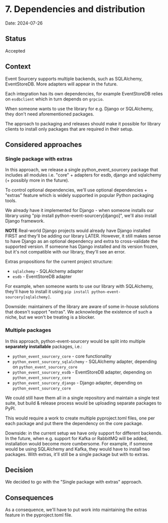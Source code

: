# 7. Dependencies and distribution

Date: 2024-07-26

## Status

Accepted

## Context

Event Sourcery supports multiple backends, such as SQLAlchemy, EventStoreDB. More adapters will appear in the future.

Each integration has its own dependencies, for example EventStoreDB relies on `esdbclient` which in turn depends on `grpcio`.

When someone wants to use the library for e.g. Django or SQLAlchemy, they don't need aforementioned packages.

The approach to packaging and releases should make it possible for library clients to install only packages that are required in their setup.

## Considered approaches

### Single package with extras

In this approach, we release a single python_event_sourcery package that includes all modules i.e. "core" + adapters for esdb, django and sqlalchemy (+ possibly more in the future).

To control optional dependencies, we'll use optional dependencies + "extras" feature which is widely supported in popular Python packaging tools.

We already have it implemented for Django - when someone installs our library using "pip install python-event-sourcery[django]", we'll also install Django framework.

**NOTE** Real-world Django projects would already have Django installed FIRST and they'll be adding our library LATER. However, it still makes sense to have Django as an optional dependency and extra to cross-validate the supported version. If someone has Django installed and its version frozen, but it's not compatible with our library, they'll see an error.

Extras propositions for the current project structure:
- `sqlalchemy` - SQLAlchemy adapter
- `esdb` - EventStoreDB adapter

For example, when someone wants to use our library with SQLAlchemy, they'll have to install it using `pip install python-event-sourcery[sqlalchemy]`.

Downside: maintainers of the library are aware of some in-house solutions that doesn't support "extras". We acknowledge the existence of such a niche, but we won't be treating is a blocker.

### Multiple packages

In this approach, python-event-sourcery would be split into multiple **separately installable** packages, i.e.:

- `python_event_sourcery_core` - core functionality
- `python_event_sourcery_sqlalchemy` - SQLAlchemy adapter, depending on `python_event_sourcery_core`
- `python_event_sourcery_esdb` - EventStoreDB adapter, depending on `python_event_sourcery_core`
- `python_event_sourcery_django` - Django adapter, depending on `python_event_sourcery_core`

We could still have them all in a single repository and maintain a single test suite, but build & release process would be uploading separate packages to PyPI.

This would require a work to create multiple pyproject.toml files, one per each package and put there the dependency on the core package.

Downside: in the current setup we have only support for different backends. In the future, when e.g. support for Kafka or RabbitMQ will be added, installation would become more cumbersome. For example, if someone would be using SQLAlchemy and Kafka, they would have to install two packages. With extras, it'll still be a single package but with to extras.  

## Decision

We decided to go with the "Single package with extras" approach.

## Consequences

As a consequence, we'll have to put work into maintaining the extras feature in the pyproject.toml file.
